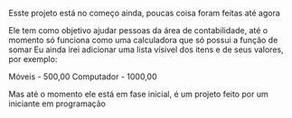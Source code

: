 Esste projeto está no começo ainda, poucas coisa foram feitas até agora 

Ele tem como objetivo ajudar pessoas da área de contabilidade, até o momento só funciona como uma calculadora que só possui a função de somar
Eu ainda irei adicionar uma lista vísivel dos itens e de seus valores, por exemplo:

Móveis - 500,00
Computador - 1000,00

Mas até o momento ele está em fase inicial, é um projeto feito por um iniciante em programação
